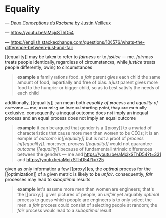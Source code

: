 # Equality

&mdash; [_Deux Conceptions du Racisme_ by Justin Veilleux](20230407164617-deux_conceptions_du_raisme.pdf)

&mdash; <https://youtu.be/aMcjxSThD54>

&mdash; <https://english.stackexchange.com/questions/100576/whats-the-difference-between-just-and-fair>

[[equality]] may be taken to refer to _fairness_ or to _justice_ &mdash; me. _fairness_ treats people identically, regardless of circumstances, while _justice_ treats people differently, owing to circumstances

> **example** a family rations food. a _fair_ parent gives each child the same amount of food, impartially and free of bias. a _just_ parent gives more food to the hungrier or bigger child, so as to best satisfy the needs of each child

additionally, [[equality]] can mean both _equality of process_ and _equality of outcome_ &mdash; me; assuming an inequal starting point, they are mutually exclusive. consequently, a inequal outcome does not imply an inequal process and an equal process does not imply an equal outcome

> **example** it can be argued that gender is a [[proxy]] to a myriad of characteristics that cause more men than women to be CEOs; it is an exmple of _outcome in[[equality]]_ but is not a proof of _process in[[equality]]_. moreover, _process [[equality]]_ would not guarantee _outcome [[equality]]_ because of fundamental intrinsic differences between the genders &mdash; me and <https://youtu.be/aMcjxSThD54?t=331> and <https://youtu.be/aMcjxSThD54?t=725>

given as only information a few [[proxy]]es, the _optimal_ process for the [[optimization]] of a given metric is likely to be _unfair_. consequently, _fair_ processes may lead to _suboptimal_ results

> **example** let's assume more men than women are engineers; that's the [[proxy]]. given pictures of people, an _unfair_ yet arguably _optimal_ process to guess which people are engineers is to only select the men. a _fair_ process could consist of selecting people at random; the _fair_ process would lead to a _suboptimal_ result
